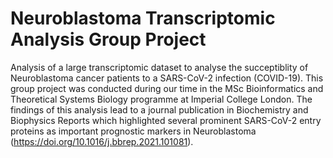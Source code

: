 # Neuroblastoma Transcriptomic Analysis Group Project
Analysis of a large transcriptomic dataset to analyse the succeptiblity of Neuroblastoma cancer patients to a SARS-CoV-2 infection (COVID-19). This group project was conducted during our time in the MSc Bioinformatics and Theoretical Systems Biology programme at Imperial College London. The findings of this analysis lead to a journal publication in Biochemistry and Biophysics Reports which highlighted several prominent SARS-CoV-2 entry proteins as important prognostic markers in Neuroblastoma (https://doi.org/10.1016/j.bbrep.2021.101081). 
